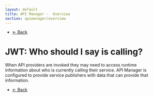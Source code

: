 ```yaml
---
layout: default
title: API Manager -  Overview
section: apimanager/overview
---
```

  
<ul class="pager">
  <li class="previous"><a href="#">&larr; Back</a></li>
</ul>

# JWT: Who should I say is calling?

When API providers are invoked they may need to access runtime information about who is currently calling their service. API Manager is configured to provide service publishers with data that can provide that information.

<ul class="pager">
  <li class="previous"><a href="#">&larr; Back</a></li>
</ul>